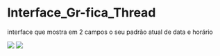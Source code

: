 # Interface_Gr-fica_Thread
interface que mostra em 2 campos o seu padrão atual de data e horário 

<p align="left">
  <img src="https://github.com/jvitsilva/Interface_Grafica_Thread/blob/main/Source/image1.png">
  <img src="https://github.com/jvitsilva/Interface_Grafica_Thread/blob/main/Source/image2.png">
</p>
